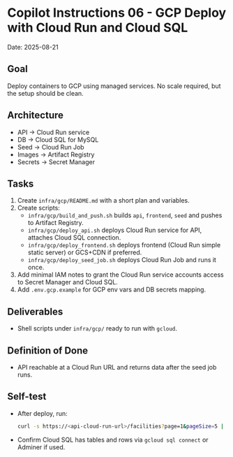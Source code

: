 # Copilot Instructions 06 - GCP Deploy with Cloud Run and Cloud SQL
Date: 2025-08-21

## Goal
Deploy containers to GCP using managed services. No scale required, but the setup should be clean.

## Architecture
- API → Cloud Run service
- DB → Cloud SQL for MySQL
- Seed → Cloud Run Job
- Images → Artifact Registry
- Secrets → Secret Manager

## Tasks
1. Create `infra/gcp/README.md` with a short plan and variables.
2. Create scripts:
   - `infra/gcp/build_and_push.sh` builds `api`, `frontend`, `seed` and pushes to Artifact Registry.
   - `infra/gcp/deploy_api.sh` deploys Cloud Run service for API, attaches Cloud SQL connection.
   - `infra/gcp/deploy_frontend.sh` deploys frontend (Cloud Run simple static server) or GCS+CDN if preferred.
   - `infra/gcp/deploy_seed_job.sh` deploys Cloud Run Job and runs it once.
3. Add minimal IAM notes to grant the Cloud Run service accounts access to Secret Manager and Cloud SQL.
4. Add `.env.gcp.example` for GCP env vars and DB secrets mapping.

## Deliverables
- Shell scripts under `infra/gcp/` ready to run with `gcloud`.

## Definition of Done
- API reachable at a Cloud Run URL and returns data after the seed job runs.

## Self-test
- After deploy, run:
  ```bash
  curl -s https://<api-cloud-run-url>/facilities?page=1&pageSize=5 | jq type
  ```
- Confirm Cloud SQL has tables and rows via `gcloud sql connect` or Adminer if used.
